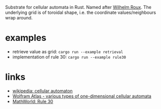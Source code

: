 Substrate for cellular automata in Rust.
Named after [Wilhelm Roux](https://en.wikipedia.org/wiki/Wilhelm_Roux).
The underlying grid is of toroidal shape, i.e. the coordinate
values/neighbours wrap around.

# examples
* retrieve value as grid: `cargo run --example retrieval`
* implementation of rule 30: `cargo run --example rule30`

# links
* [wikipedia: cellular automaton](https://en.wikipedia.org/wiki/Cellular_automaton)
* [Wolfram Atlas - various types of one-dimensional cellular automata](http://atlas.wolfram.com/TOC/TOC_200.html)
* [MathWorld: Rule 30](https://mathworld.wolfram.com/Rule30.html)
